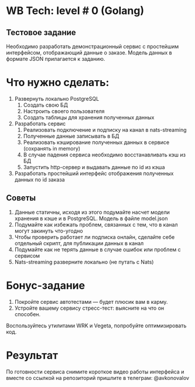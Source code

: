 # WB Tech: level # 0 (Golang)		 	 	
## Тестовое задание
Необходимо разработать демонстрационный сервис с простейшим интерфейсом, отображающий данные о заказе. Модель данных в формате JSON прилагается к заданию.	
				
# Что нужно сделать:
1. Развернуть локально PostgreSQL
    1. Создать свою БД
    2. Настроить своего пользователя
    3. Создать таблицы для хранения полученных данных
2. Разработать сервис
    1. Реализовать подключение и подписку на канал в nats-streaming
    2. Полученные данные записывать в БД
    3. Реализовать кэширование полученных данных в сервисе (сохранять in memory)
    4. В случае падения сервиса необходимо восстанавливать кэш из БД
    5. Запустить http-сервер и выдавать данные по id из кэша
3. Разработать простейший интерфейс отображения полученных данных по id заказа

## Советы				
1. Данные статичны, исходя из этого подумайте насчет модели хранения в кэше и в PostgreSQL. Модель в файле model.json
2. Подумайте как избежать проблем, связанных с тем, что в канал могут закинуть что-угодно
3. Чтобы проверить работает ли подписка онлайн, сделайте себе отдельный скрипт, для публикации данных в канал
4. Подумайте как не терять данные в случае ошибок или проблем с сервисом
5. Nats-streaming разверните локально (не путать с Nats)
						
# Бонус-задание						
1. Покройте сервис автотестами — будет плюсик вам в карму.
2. Устройте вашему сервису стресс-тест: выясните на что он способен.
						
Воспользуйтесь утилитами WRK и Vegeta, попробуйте оптимизировать код.


# Результат						
По готовности сервиса снимите короткое видео работы интерфейса и вместе со ссылкой на репозиторий пришлите в телеграм: @avkonovalov 
